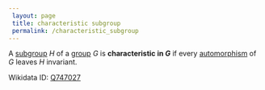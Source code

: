 ```yaml
---
 layout: page
 title: characteristic subgroup
 permalink: /characteristic_subgroup
---
```


A [subgroup](https://defsmath.github.io/DefsMath/subgroup) $H$ of a [group](https://defsmath.github.io/DefsMath/group) $G$ is **characteristic in $G$** if every [automorphism](https://defsmath.github.io/DefsMath/group_homomorphism) of $G$ leaves $H$ invariant.

Wikidata ID: [Q747027](https://www.wikidata.org/wiki/Q747027)